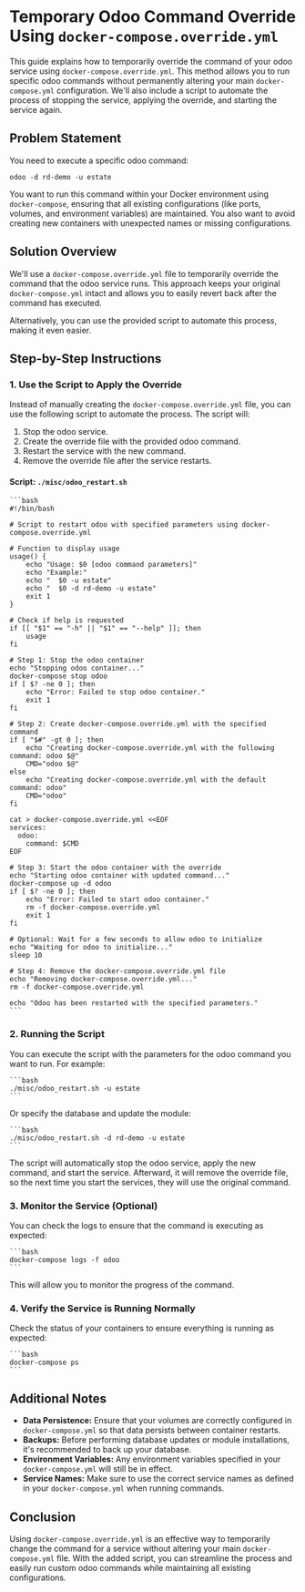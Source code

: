 # Temporary Odoo Command Override Using `docker-compose.override.yml`

This guide explains how to temporarily override the command of your odoo service using `docker-compose.override.yml`. This method allows you to run specific odoo commands without permanently altering your main `docker-compose.yml` configuration. We'll also include a script to automate the process of stopping the service, applying the override, and starting the service again.

## Problem Statement

You need to execute a specific odoo command:

    odoo -d rd-demo -u estate

You want to run this command within your Docker environment using `docker-compose`, ensuring that all existing configurations (like ports, volumes, and environment variables) are maintained. You also want to avoid creating new containers with unexpected names or missing configurations.

## Solution Overview

We'll use a `docker-compose.override.yml` file to temporarily override the command that the odoo service runs. This approach keeps your original `docker-compose.yml` intact and allows you to easily revert back after the command has executed.

Alternatively, you can use the provided script to automate this process, making it even easier.

## Step-by-Step Instructions

### 1. Use the Script to Apply the Override

Instead of manually creating the `docker-compose.override.yml` file, you can use the following script to automate the process. The script will:

1. Stop the odoo service.
2. Create the override file with the provided odoo command.
3. Restart the service with the new command.
4. Remove the override file after the service restarts.

#### Script: `./misc/odoo_restart.sh`

    ```bash
    #!/bin/bash

    # Script to restart odoo with specified parameters using docker-compose.override.yml

    # Function to display usage
    usage() {
        echo "Usage: $0 [odoo command parameters]"
        echo "Example:"
        echo "  $0 -u estate"
        echo "  $0 -d rd-demo -u estate"
        exit 1
    }

    # Check if help is requested
    if [[ "$1" == "-h" || "$1" == "--help" ]]; then
        usage
    fi

    # Step 1: Stop the odoo container
    echo "Stopping odoo container..."
    docker-compose stop odoo
    if [ $? -ne 0 ]; then
        echo "Error: Failed to stop odoo container."
        exit 1
    fi

    # Step 2: Create docker-compose.override.yml with the specified command
    if [ "$#" -gt 0 ]; then
        echo "Creating docker-compose.override.yml with the following command: odoo $@"
        CMD="odoo $@"
    else
        echo "Creating docker-compose.override.yml with the default command: odoo"
        CMD="odoo"
    fi

    cat > docker-compose.override.yml <<EOF
    services:
      odoo:
        command: $CMD
    EOF

    # Step 3: Start the odoo container with the override
    echo "Starting odoo container with updated command..."
    docker-compose up -d odoo
    if [ $? -ne 0 ]; then
        echo "Error: Failed to start odoo container."
        rm -f docker-compose.override.yml
        exit 1
    fi

    # Optional: Wait for a few seconds to allow odoo to initialize
    echo "Waiting for odoo to initialize..."
    sleep 10

    # Step 4: Remove the docker-compose.override.yml file
    echo "Removing docker-compose.override.yml..."
    rm -f docker-compose.override.yml

    echo "Odoo has been restarted with the specified parameters."
    ```

### 2. Running the Script

You can execute the script with the parameters for the odoo command you want to run. For example:

    ```bash
    ./misc/odoo_restart.sh -u estate
    ```

Or specify the database and update the module:

    ```bash
    ./misc/odoo_restart.sh -d rd-demo -u estate
    ```

The script will automatically stop the odoo service, apply the new command, and start the service. Afterward, it will remove the override file, so the next time you start the services, they will use the original command.

### 3. Monitor the Service (Optional)

You can check the logs to ensure that the command is executing as expected:

    ```bash
    docker-compose logs -f odoo
    ```

This will allow you to monitor the progress of the command.

### 4. Verify the Service is Running Normally

Check the status of your containers to ensure everything is running as expected:

    ```bash
    docker-compose ps
    ```

## Additional Notes

- **Data Persistence:** Ensure that your volumes are correctly configured in `docker-compose.yml` so that data persists between container restarts.
- **Backups:** Before performing database updates or module installations, it's recommended to back up your database.
- **Environment Variables:** Any environment variables specified in your `docker-compose.yml` will still be in effect.
- **Service Names:** Make sure to use the correct service names as defined in your `docker-compose.yml` when running commands.

## Conclusion

Using `docker-compose.override.yml` is an effective way to temporarily change the command for a service without altering your main `docker-compose.yml` file. With the added script, you can streamline the process and easily run custom odoo commands while maintaining all existing configurations.

